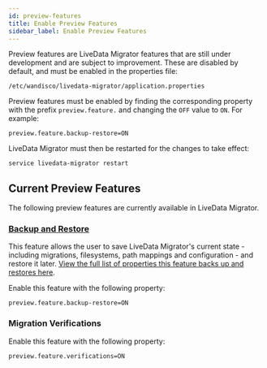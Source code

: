 ```yaml
---
id: preview-features
title: Enable Preview Features
sidebar_label: Enable Preview Features
---
```


Preview features are LiveData Migrator features that are still under development and are subject to improvement. These are disabled by default, and must be enabled in the properties file:

`/etc/wandisco/livedata-migrator/application.properties`

Preview features must be enabled by finding the corresponding property with the prefix `preview.feature.` and changing the `OFF` value to `ON`. For example:

```text title="Example for enabling Backup & Restore"
preview.feature.backup-restore=ON
```

LiveData Migrator must then be restarted for the changes to take effect:

`service livedata-migrator restart`

## Current Preview Features

The following preview features are currently available in LiveData Migrator.

### [Backup and Restore](./backup-and-restore.md)

This feature allows the user to save LiveData Migrator's current state - including migrations, filesystems, path mappings and configuration - and restore it later. [View the full list of properties this feature backs up and restores here](./backup-and-restore).

Enable this feature with the following property:

`preview.feature.backup-restore=ON`

### Migration Verifications

<!--Documentation pending-->

Enable this feature with the following property:

```text
preview.feature.verifications=ON
```
